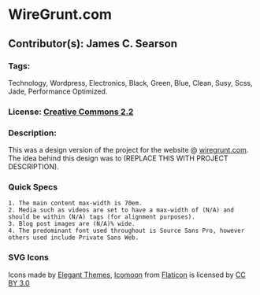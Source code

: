 # WireGrunt.com

## Contributor(s): James C. Searson

### Tags:

Technology, Wordpress, Electronics, Black, Green, Blue, Clean, Susy, Scss, Jade, Performance Optimized.

### License:  <a href="https://creativecommons.org/licenses/by/2.0/" target="_blank">Creative Commons 2.2</a>

### Description:

This was a design version of the project for the website @ <a href="http://wiregrunt.com" >wiregrunt.com</a>.  The idea behind this design was to (REPLACE THIS WITH PROJECT DESCRIPTION).

### Quick Specs

	1. The main content max-width is 70em.
	2. Media such as videos are set to have a max-width of (N/A) and should be within (N/A) tags (for alignment purposes).
	3. Blog post images are (N/A)% wide.
	4. The predominant font used throughout is Source Sans Pro, however others used include Private Sans Web.

### SVG Icons

Icons made by <a href="http://www.flaticon.com/authors/elegant-themes" title="Elegant Themes" target="_blank">Elegant Themes</a>, <a href="http://www.flaticon.com/authors/icomoon" title="Icomoon" target="_blank">Icomoon</a> from <a href="http://www.flaticon.com" title="Flaticon" target="_blank">Flaticon</a> is licensed by <a href="http://creativecommons.org/licenses/by/3.0/" title="Creative Commons BY 3.0" target="_blank">CC BY 3.0</a>
